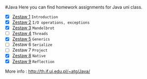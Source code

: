 #Java
Here you can find homework assignments for Java uni class.   

- [x] [Zestaw 1](https://github.com/witekbobrowski/Academic/tree/master/Java/Zestaw_1)	`Introduction`
- [x] [Zestaw 2](https://github.com/witekbobrowski/Academic/tree/master/Java/Zestaw_2)	`I/O operations, exceptions`
- [x] [Zestaw 3](https://github.com/witekbobrowski/Academic/tree/master/Java/Zestaw_3)	`Mandelbrot`
- [ ] [Zestaw 4](https://github.com/witekbobrowski/Academic/tree/master/Java/Zestaw_4)	`Threads`
- [x] [Zestaw 5](https://github.com/witekbobrowski/Academic/tree/master/Java/Zestaw_5)	`Generics`
- [ ] Zestaw 6	`Serialize`
- [ ] Zestaw 7	`Project`
- [x] [Zestaw 8](https://github.com/witekbobrowski/Academic/tree/master/Java/Zestaw_8)	`Native`
- [x] [Zestaw 9](https://github.com/witekbobrowski/Academic/tree/master/Java/Zestaw_9)	`Reflection`

More info : http://th.if.uj.edu.pl/~atg/Java/
